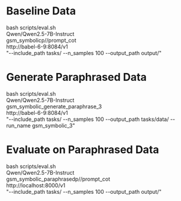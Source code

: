 
# Baseline Data
bash scripts/eval.sh \
    Qwen/Qwen2.5-7B-Instruct \
    gsm_symbolicp//prompt_cot \
    http://babel-6-9:8084/v1 \
    "--include_path tasks/ --n_samples 100 --output_path output/"

# Generate Paraphrased Data
bash scripts/eval.sh \
    Qwen/Qwen2.5-7B-Instruct \
    gsm_symbolic_generate_paraphrase_3 \
    http://babel-6-9:8084/v1 \
    "--include_path tasks/ --n_samples 100 --output_path tasks/data/ --run_name gsm_symbolic_3"

# Evaluate on Paraphrased Data
bash scripts/eval.sh \
    Qwen/Qwen2.5-7B-Instruct \
    gsm_symbolic_paraphrasedp//prompt_cot \
    http://localhost:8000/v1 \
    "--include_path tasks/ --n_samples 100 --output_path output/"

